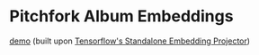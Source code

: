 # Pitchfork Album Embeddings

[demo](http://fangyuliu.me/apps/pitchfork_albedding/index.html) (built upon [Tensorflow's Standalone Embedding Projector](https://github.com/tensorflow/embedding-projector-standalone))

